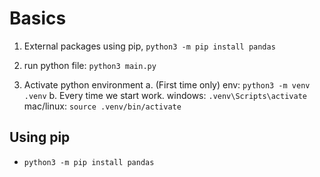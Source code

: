 # Basics

1. External packages using pip, `python3 -m pip install pandas`

2. run python file: `python3 main.py`

3. Activate python environment
    a. (First time only) env: `python3 -m venv .venv`
    b. Every time we start work. windows: `.venv\Scripts\activate` mac/linux: `source .venv/bin/activate`

## Using pip

- `python3 -m pip install pandas`
